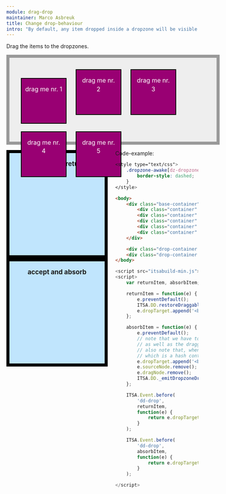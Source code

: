 ```yaml
---
module: drag-drop
maintainer: Marco Asbreuk
title: Change drop-behaviour
intro: "By default, any item dropped inside a dropzone will be visible inside the dropzone. To change this, you can subscribe to the before-<b>dd-drop</b> event and preventDefault()."
---
```


<style type="text/css">
    .base-container {
        width: 100%;
        height: 180px;
        background-color: #EEE;
        border: solid 8px #999;
        margin-bottom: 1em;
        padding: 20px;
    }
    .container {
        margin: 10px;
        height: 100px;
        width: 100px;
        background-color: #990073;
        border: 2px solid #000;
        display: inline-block;
        *display: inline;
        *zoom: 1;
        color: #FFF;
        text-align: center;
        font-size: 16px;
        line-height: 1.4em;
        padding: 16px 8px 0;
    }
    .drop-container {
        width: 250px;
        height: 250px;
        border: solid 8px #000;
        background-color: #c0e5fd;
        display: inline-block;
        *display: inline;
        *zoom: 1;
        float: left;
        margin-right: 20px;
        text-align: center;
        font-size: 17px;
        padding-top: 18px;
    }
    .body-content.module p.spaced {
        margin-top: 290px;
    }
    .dropzone-awake[dz-dropzone] {
        border-style: dashed;
    }
</style>

Drag the items to the dropzones.

<div class="base-container">
    <div class="container" plugin-dd="true" dd-dropzone=".drop-container">drag me nr. 1</div>
    <div class="container" plugin-dd="true" dd-dropzone=".drop-container">drag me nr. 2</div>
    <div class="container" plugin-dd="true" dd-dropzone=".drop-container">drag me nr. 3</div>
    <div class="container" plugin-dd="true" dd-dropzone=".drop-container">drag me nr. 4</div>
    <div class="container" plugin-dd="true" dd-dropzone=".drop-container">drag me nr. 5</div>
</div>

<div class="drop-container return" plugin-dz="true"><b>accept and return</b><br></div>
<div class="drop-container absorb" plugin-dz="true"><b>accept and absorb</b><br></div>

<p class="spaced">Code-example:</p>

```css
<style type="text/css">
    .dropzone-awake[dz-dropzone] {
        border-style: dashed;
    }
</style>
```

```html
<body>
    <div class="base-container">
        <div class="container" plugin-dd="true" dd-dropzone=".drop-container">drag me nr. 1</div>
        <div class="container" plugin-dd="true" dd-dropzone=".drop-container">drag me nr. 2</div>
        <div class="container" plugin-dd="true" dd-dropzone=".drop-container">drag me nr. 3</div>
        <div class="container" plugin-dd="true" dd-dropzone=".drop-container">drag me nr. 4</div>
        <div class="container" plugin-dd="true" dd-dropzone=".drop-container">drag me nr. 5</div>
    </div>

    <div class="drop-container return" plugin-dz="true"><b>accept and return</b><br></div>
    <div class="drop-container absorb" plugin-dz="true"><b>accept and absorb</b><br></div>
</body>
```

```js
<script src="itsabuild-min.js"></script>
<script>
    var returnItem, absorbItem;

    returnItem = function(e) {
        e.preventDefault();
        ITSA.DD.restoreDraggables();
        e.dropTarget.append('<br>'+e.target.getText()+' added');
    };

    absorbItem = function(e) {
        e.preventDefault();
        // note that we have to remove both the nodes: original e.target
        // as well as the draggable: e.copyTarget.
        // also note that, when dragging multiple draggables, we have to handle e.relatives
        // which is a hash containing all draggable nodes as well as their originals.
        e.dropTarget.append('<br>'+e.target.getText()+' added');
        e.sourceNode.remove();
        e.dragNode.remove();
        ITSA.DD._emitDropzoneDrop(e); // fire the dropzone-drop event
    };

    ITSA.Event.before(
        'dd-drop',
        returnItem,
        function(e) {
            return e.dropTarget && e.dropTarget.hasClass('return');
        }
    );

    ITSA.Event.before(
        'dd-drop',
        absorbItem,
        function(e) {
            return e.dropTarget && e.dropTarget.hasClass('absorb');
        }
    );

</script>
```

<script src="../../dist/itsabuild-min.js"></script>
<script>
    var returnItem, absorbItem;

    returnItem = function(e) {
        e.preventDefault();
        ITSA.DD.restoreDraggables();
        e.dropTarget.append('<br>'+e.target.getText()+' added');
    };

    absorbItem = function(e) {
        e.preventDefault();
        // note that we have to remove both the nodes: original e.target
        // as well as the draggable: e.copyTarget.
        // also note that, when dragging multiple draggables, we have to handle e.relatives
        // which is a hash containing all draggable nodes as well as their originals.
        e.dropTarget.append('<br>'+e.target.getText()+' added');
        e.sourceNode.remove();
        e.dragNode.remove();
        ITSA.DD._emitDropzoneDrop(e); // fire the dropzone-drop event
    };

    ITSA.Event.before(
        'dd-drop',
        returnItem,
        function(e) {
            return e.dropTarget && e.dropTarget.hasClass('return');
        }
    );

    ITSA.Event.before(
        'dd-drop',
        absorbItem,
        function(e) {
            return e.dropTarget && e.dropTarget.hasClass('absorb');
        }
    );
</script>
